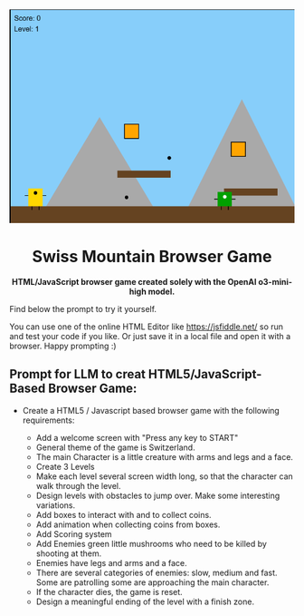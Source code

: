 
<div align="center">
  <img src="game.png" width="700"/>
  <h1>Swiss Mountain Browser Game</h1>
  
  <p><strong>HTML/JavaScript browser game created solely with the OpenAI o3-mini-high model.</strong></p>
  
</div>

Find below the prompt to try it yourself.

You can use one of the online HTML Editor like https://jsfiddle.net/ so run and test your code if you like.
Or just save it in a local file and open it with a browser. Happy prompting :)


<h2>Prompt for LLM to creat HTML5/JavaScript-Based Browser Game:</h1>
<ul>
    <li>Create a HTML5 / Javascript based browser game with the following requirements:</li>
    <ul>
        <li>Add a welcome screen with "Press any key to START"</li>
        <li>General theme of the game is Switzerland.</li>
        <li>The main Character is a little creature with arms and legs and a face.</li>
        <li>Create 3 Levels</li>
        <li>Make each level several screen width long, so that the character can walk through the level.</li>
        <li>Design levels with obstacles to jump over. Make some interesting variations.</li>
        <li>Add boxes to interact with and to collect coins.</li>
        <li>Add animation when collecting coins from boxes.</li>
        <li>Add Scoring system</li>
        <li>Add Enemies green little mushrooms who need to be killed by shooting at them.</li>
        <li>Enemies have legs and arms and a face.</li>
        <li>There are several categories of enemies: slow, medium and fast. Some are patrolling some are approaching the main character.</li>
        <li>If the character dies, the game is reset.</li>
        <li>Design a meaningful ending of the level with a finish zone.</li>
    </ul>
</ul>
